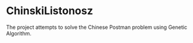 # ChinskiListonosz
The project attempts to solve the Chinese Postman problem using Genetic Algorithm.
